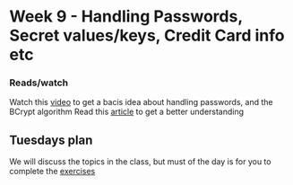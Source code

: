 # Week 9 - Handling Passwords, Secret values/keys, Credit Card info etc


### Reads/watch

Watch this [video](https://www.youtube.com/watch?v=O6cmuiTBZVs) to get a bacis idea about handling passwords, and the BCrypt algorithm
Read this [article](http://dustwell.com/how-to-handle-passwords-bcrypt.html) to get a better understanding

## Tuesdays plan
We will discuss the topics in the class, but must of the day is for you to complete the [exercises](https://docs.google.com/document/d/1eS3u_N6LQtYgBWa21iW9t17lRJElmlVAQA131SoNO78/edit?usp=sharing)
